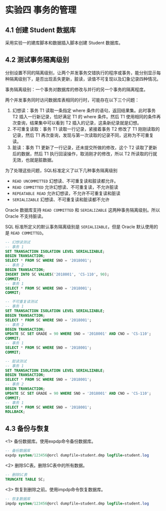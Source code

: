 # 实验四 事务的管理

## 4.1 创建 Student 数据库

采用实验一的建库脚本和数据插入脚本创建 Student 数据库。

## 4.2 测试事务隔离级别

分别设置不同的隔离级别，让两个并发事务交错执行的程序或事务，能分别显示每种隔离级别下，是否出现丢失更新，脏读，读值不可复现以及幻象记录四种情况。

事务隔离级别：一个事务对数据库的修改与并行的另一个事务的隔离程度。

两个并发事务同时访问数据库表相同的行时，可能存在以下三个问题：

1. 幻想读：事务 T1 读取一条指定 where 条件的语句，返回结果集。此时事务 T2 插入一行新记录，恰好满足 T1 的 where 条件。然后 T1 使用相同的条件再次查询，结果集中可以看到 T2 插入的记录，这条新纪录就是幻想。
2. 不可重复读取：事务 T1 读取一行记录，紧接着事务 T2 修改了 T1 刚刚读取的记录，然后 T1 再次查询，发现与第一次读取的记录不同，这称为不可重复读。
3. 脏读：事务 T1 更新了一行记录，还未提交所做的修改，这个 T2 读取了更新后的数据，然后 T1 执行回滚操作，取消刚才的修改，所以 T2 所读取的行就无效，也就是脏数据。

为了处理这些问题，SQL标准定义了以下几种事务隔离级别

- `READ UNCOMMITTED` 幻想读、不可重复读和脏读都允许。
- `READ COMMITTED` 允许幻想读、不可重复读，不允许脏读
- `REPEATABLE READ` 允许幻想读，不允许不可重复读和脏读
- `SERIALIZABLE` 幻想读、不可重复读和脏读都不允许

Oracle 数据库支持 `READ COMMITTED` 和 `SERIALIZABLE` 这两种事务隔离级别。所以 Oracle 不支持脏读。

SQL 标准所定义的默认事务隔离级别是 `SERIALIZABLE`，但是 Oracle 默认使用的是 `READ COMMITTED`。

```sql
-- 幻想读测试
-- 事务 1
SET TRANSACTION ISOLATION LEVEL SERIALIZABLE;
BEGIN TRANSACTION;
SELECT * FROM SC WHERE SNO = '2018001';
-- 事务 2
BEGIN TRANSACTION;
INSERT INTO SC VALUES('2018001', 'CS-110', 90);
COMMIT;
-- 事务 1
SELECT * FROM SC WHERE SNO = '2018001';
COMMIT;
```

```sql
-- 不可重复读测试
-- 事务 1
SET TRANSACTION ISOLATION LEVEL SERIALIZABLE;
BEGIN TRANSACTION;
SELECT * FROM SC WHERE SNO = '2018001';
-- 事务 2
BEGIN TRANSACTION;
UPDATE SC SET GRADE = 90 WHERE SNO = '2018001' AND CNO = 'CS-110';
COMMIT;
-- 事务 1
SELECT * FROM SC WHERE SNO = '2018001';
COMMIT;
```

```sql
-- 脏读测试
-- 事务 1
SET TRANSACTION ISOLATION LEVEL SERIALIZABLE;
BEGIN TRANSACTION;
SELECT * FROM SC WHERE SNO = '2018001';
-- 事务 2
BEGIN TRANSACTION;
UPDATE SC SET GRADE = 90 WHERE SNO = '2018001' AND CNO = 'CS-110';
COMMIT;
-- 事务 1
SELECT * FROM SC WHERE SNO = '2018001';
ROLLBACK;
```

## 4.3 备份与恢复

<1> 备份数据库。使用expdp命令备份数据库。

```sql
-- 备份数据库
expdp system/123456@orcl dumpfile=student.dmp logfile=student.log
```

<2> 删除SC表。删除SC表中的所有数据。

```sql
-- 删除SC表
TRUNCATE TABLE SC;
```

<3> 恢复到删除之前。使用impdp命令恢复数据库。

```sql
-- 恢复数据库
impdp system/123456@orcl dumpfile=student.dmp logfile=student.log
```
